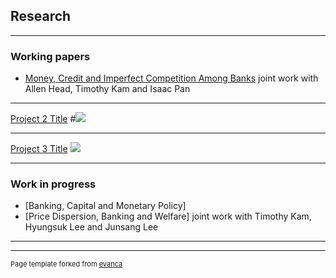 ## Research

---

### Working papers

- [Money, Credit and Imperfect Competition Among Banks](http://example.com/)
  joint work with Allen Head, Timothy Kam and Isaac Pan 
  
---
[Project 2 Title](/pdf/sample_presentation.pdf)
#<img src="images/dummy_thumbnail.jpg?raw=true"/>

---
[Project 3 Title](http://example.com/)
<img src="images/dummy_thumbnail.jpg?raw=true"/>

---

### Work in progress

- [Banking, Capital and Monetary Policy]
- [Price Dispersion, Banking and Welfare]
  joint work with Timothy Kam, Hyungsuk Lee and Junsang Lee
---




---
<p style="font-size:11px">Page template forked from <a href="https://github.com/evanca/quick-portfolio">evanca</a></p>
<!-- Remove above link if you don't want to attibute -->
